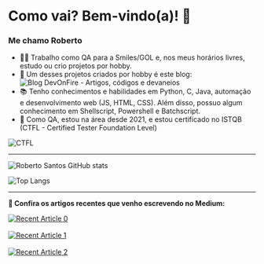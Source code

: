 # Como vai? Bem-vindo(a)! 👋
### Me chamo Roberto 

- 👨‍💻 Trabalho como QA para a Smiles/GOL e, nos meus horários livres, estudo ou crio projetos por hobby.
- 📌 Um desses projetos criados por hobby é este blog: ![Blog DevOnFire - Artigos, códigos e devaneios](https://devonfire.blog)
- 📚 Tenho conhecimentos e habilidades em Python, C, Java, automação e desenvolvimento web (JS, HTML, CSS). Além disso, possuo algum conhecimento em Shellscript, Powershell e Batchscript.
- 📌 Como QA, estou na área desde 2021, e estou certificado no ISTQB (CTFL - Certified Tester Foundation Level)

![CTFL](CTFL_logo1.png)

-------------------------------------------------------------------------

 ![Roberto Santos GitHub stats](https://github-readme-stats.vercel.app/api?username=robsings&show_icons=true&theme=tokyonight&border_radius=50&rank_icon=github)  
 
![Top Langs](https://github-readme-stats.vercel.app/api/top-langs/?username=robsings&layout=compact&theme=tokyonight&border_radius=50)

-------------------------------------------------------------------------

**📝 Confira os artigos recentes que venho escrevendo no Medium:**

<a target="_blank" href="https://github-readme-medium-recent-article.vercel.app/medium/@rob.sings/0"><img src="https://github-readme-medium-recent-article.vercel.app/medium/@rob.sings/0" alt="Recent Article 0"><br><br> 
<a target="_blank" href="https://github-readme-medium-recent-article.vercel.app/medium/@rob.sings/1"><img src="https://github-readme-medium-recent-article.vercel.app/medium/@rob.sings/1" alt="Recent Article 1"><br><br>
<a target="_blank" href="https://github-readme-medium-recent-article.vercel.app/medium/@rob.sings/2"><img src="https://github-readme-medium-recent-article.vercel.app/medium/@rob.sings/2" alt="Recent Article 2"><br><br> 

